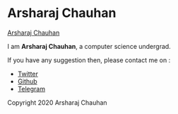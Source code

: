 # Arsharaj Chauhan

[Arsharaj Chauhan](https://arsharaj.github.io)

I am **Arsharaj Chauhan**, a computer science undergrad.

If you have any suggestion then, please contact me on :
* [Twitter](https://twitter.com/ArsharajChauhan)
* [Github](https://github.com/arsharaj)
* [Telegram](https://telegram.me/arsharajchauhan)

Copyright 2020 Arsharaj Chauhan

